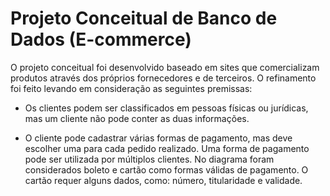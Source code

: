 <h1> Projeto Conceitual de Banco de Dados (E-commerce) </h1>

O projeto conceitual foi desenvolvido baseado em sites que comercializam produtos através dos próprios fornecedores e de terceiros. O refinamento foi feito levando em consideração as seguintes premissas:

- Os clientes podem ser classificados em pessoas físicas ou jurídicas, mas um cliente não pode conter as duas informações.

- O cliente pode cadastrar várias formas de pagamento, mas deve escolher uma para cada pedido realizado. Uma forma de pagamento pode ser utilizada por múltiplos clientes. No diagrama foram considerados boleto e cartão como formas válidas de pagamento. O cartão requer alguns dados, como: número, titularidade e validade.
